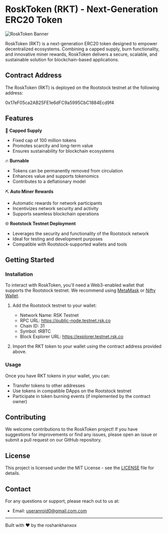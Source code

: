 # RoskToken (RKT) - Next-Generation ERC20 Token

![RoskToken Banner](https://res.cloudinary.com/dl7n2c4hr/image/upload/v1735395879/Screenshot_2024-12-28_at_7.53.31_PM_bwv6yb.png)

RoskToken (RKT) is a next-generation ERC20 token designed to empower decentralized ecosystems. Combining a capped supply, burn functionality, and innovative miner rewards, RoskToken delivers a secure, scalable, and sustainable solution for blockchain-based applications.

## Contract Address

The RoskToken (RKT) is deployed on the Rootstock testnet at the following address:

0x17eF05ca2AB25FE1e6dFC9a5995CbC1884Ecd9f4


## Features

🧢 **Capped Supply**  
- Fixed cap of 100 million tokens  
- Promotes scarcity and long-term value  
- Ensures sustainability for blockchain ecosystems  

🔥 **Burnable**  
- Tokens can be permanently removed from circulation  
- Enhances value and supports tokenomics  
- Contributes to a deflationary model  

⛏️ **Auto Miner Rewards**  
- Automatic rewards for network participants  
- Incentivizes network security and activity  
- Supports seamless blockchain operations  

🌐 **Rootstock Testnet Deployment**  
- Leverages the security and functionality of the Rootstock network  
- Ideal for testing and development purposes  
- Compatible with Rootstock-supported wallets and tools  

## Getting Started

### Installation

To interact with RoskToken, you'll need a Web3-enabled wallet that supports the Rootstock testnet. We recommend using [MetaMask](https://metamask.io/) or [Nifty Wallet](https://www.poa.network/for-users/nifty-wallet).

1. Add the Rootstock testnet to your wallet:
   - Network Name: RSK Testnet  
   - RPC URL: https://public-node.testnet.rsk.co  
   - Chain ID: 31  
   - Symbol: tRBTC  
   - Block Explorer URL: https://explorer.testnet.rsk.co  

2. Import the RKT token to your wallet using the contract address provided above.

### Usage

Once you have RKT tokens in your wallet, you can:

- Transfer tokens to other addresses  
- Use tokens in compatible DApps on the Rootstock testnet  
- Participate in token burning events (if implemented by the contract owner)  

## Contributing

We welcome contributions to the RoskToken project! If you have suggestions for improvements or find any issues, please open an issue or submit a pull request on our GitHub repository.

## License

This project is licensed under the MIT License - see the [LICENSE](LICENSE) file for details.

## Contact

For any questions or support, please reach out to us at:

- Email: useranroid0@gmail.com.com  


---

Built with ❤️ by the roshankhanxox
